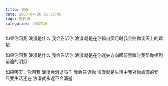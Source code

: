 ```yaml
---
title: 浪漫
date: 2007-04-20 01:38:08
tags: 现代诗
categories: 为你写诗
---
```

如果你问我
浪漫是什么
我会告诉你
浪漫就是在你孤自赏月时我会陪你谈天上的嫦娥
<!-- more -->
如果你问我
浪漫是什么
我会告诉你
浪漫就是在你迷失方向眼前黑暗时我帮你找到前途的明灯

如果哪天，你问我
浪漫会消逝吗？
我会告诉你
浪漫就是生活中我对你点滴的爱
只要生活还在
浪漫就永远不会消逝